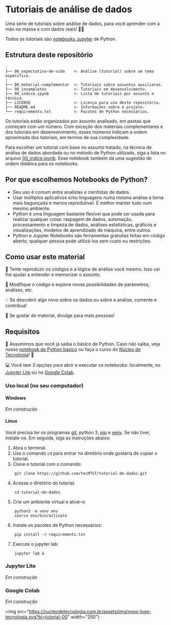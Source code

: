# Tutoriais de análise de dados

Uma série de tutoriais sobre análise de dados, para você aprender com a mão na massa e com dados reais! 👊🏽

Todos os tutoriais são
[notebooks Jupyter](https://site.alura.com.br/artigos/conhecendo-o-jupyter-notebook) de Python.


## Estrutura deste repositório

    .
    ├── 06_expectativa-de-vida    <- Análise (tutorial) sobre um tema específico.
    :
    ├── 80_material-complementar  <- Tutoriais sobre assuntos auxiliares.
    ├── 99_incompletos            <- Tutoriais em desenvolvimento.
    ├── 00_indice.ipynb           <- Lista de tutoriais por assunto e técnica.
    ├── LICENSE                   <- Licença para uso deste repositório.
    ├── README.md                 <- Informações sobre o projeto.
    └── requirements.txt          <- Pacotes de Python necessários.

Os tutoriais estão organizados por assunto analisado, em pastas que começam com um número. Com exceção
dos materiais complementares e dos tutoriais em desenvolvimento, esses números indicam a ordem aproximada dos tutoriais,
em termos de sua complexidade.

Para escolher um tutorial com base no assunto tratado, na técnica de análise de dados abordada
ou no método de Python utilizado, siga a lista no arquivo [00_indice.ipynb](00_indice.ipynb). Esse notebook também dá
uma sugestão de ordem didática para os notebooks.


## Por que escolhemos Notebooks de Python?

* Seu uso é comum entre analistas e cientistas de dados.
* Usar múltiplos aplicativos e/ou linguagens numa mesma análise a torna mais bagunçada e menos reprodutível. É melhor manter tudo num mesmo ambiente.
* Python é uma linguagem bastante flexível que pode ser usada para realizar qualquer coisa: 
  raspagem de dados, automação, processamento e limpeza de dados, análises estatísticas, gráficos e visualizações, modelos de aprendizado de máquina, entre outros.
* Python e Jupyter Notebooks são ferramentas gratuitas feitas em código aberto; qualquer pessoa pode utilizá-los sem custo ou restrições.


## Como usar este material

📝 Tente reproduzir os códigos e a lógica de análise você mesmo. Isso vai lhe ajudar a entender e memorizar o assunto. 

🔧 Modifique o código e explore novas possibilidades de parâmetros, análises, etc.

💡 Se descobrir algo novo sobre os dados ou sobre a análise, comente e contribua!

📣 Se gostar do material, divulge para mais pessoas! 


## Requisitos

🐍 Assumimos que você já saiba o básico de Python. Caso não saiba, veja nosso 
[notebook de Python básico](80_material-complementar/00_tutorial-python.ipynb) 
ou faça o curso do [Núcleo de Tecnologia](http://nucleodetecnologia.com.br)! 🚩

💻 Você tem 3 opções para abrir e executar os notebooks: localmente, no
[Jupyter Lite](https://jupyter.org/try-jupyter/lab/) ou no
[Google Colab](https://colab.research.google.com/).


### Uso local (no seu computador)

#### Windows

_Em construção_

#### Linux

Você precisa ter os programas
[git](https://site.alura.com.br/artigos/o-que-e-git-github),
python 3, [pip](https://pt.wikipedia.org/wiki/Pip_(gerenciador_de_pacotes)) e
[venv](https://docs.python.org/pt-br/3/library/venv.html). Se não tiver, instale-os.
Em seguida, siga as instruções abaixo:


1. Abra o terminal.
2. Use o comando `cd` para entrar no diretório onde gostaria de copiar o tutorial.
3. Clone o tutorial com o comando:

```
    git clone https://github.com/tecMTST/tutorial-de-dados.git
```

4. Acesse o diretório do tutorial:

```
    cd tutorial-de-dados
```

5. Crie um ambiente virtual e ative-o:

```
    python3 -m venv env
    source env/bin/activate
```

6. Instale os pacotes de Python necessários:

```
    pip install -r requirements.txt
```

7. Execute o jupyter lab:

```
    jupyter lab &
```

### Jupyter Lite

_Em construção_

### Google Colab

_Em construção_

<img src="https://nucleodetecnologia.com.br/assets/img/novo-logo-tecnologia.svg?bl=tutorial-00" width="250")
